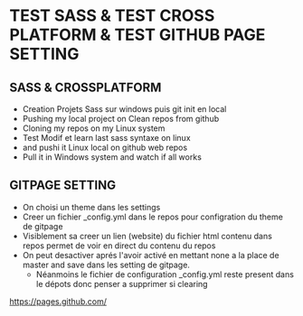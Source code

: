 # TEST SASS & TEST CROSS PLATFORM & TEST GITHUB PAGE SETTING

## SASS & CROSSPLATFORM

* Creation Projets Sass sur windows puis git init en local
* Pushing my local project on Clean repos from github
* Cloning my repos on my Linux system
* Test Modif et learn last sass syntaxe on linux
* and pushi it Linux local on github web repos
* Pull it in Windows system and watch if all works 

## GITPAGE SETTING

* On choisi un theme dans les settings
* Creer un fichier _config.yml dans le repos pour configration du theme de gitpage
* Visiblement sa creer un lien (website) du fichier html contenu dans repos permet de voir en direct du contenu du repos
* On peut desactiver aprés l'avoir activé en mettant none a la place de master and save dans les setting de gitpage.
    * Néanmoins le fichier de configuration _config.yml reste present dans le dépots donc penser a supprimer si clearing
    
https://pages.github.com/
